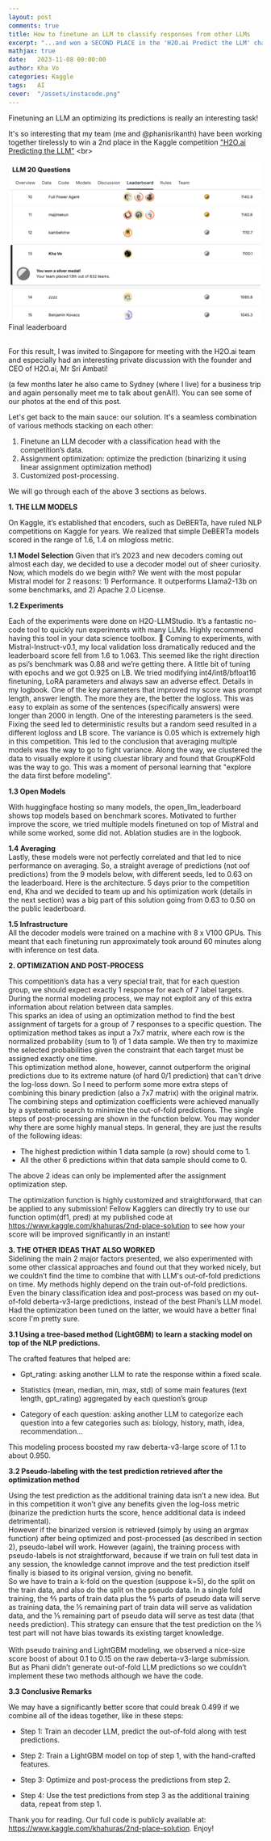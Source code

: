 ```yaml
---
layout: post
comments: true
title: How to finetune an LLM to classify responses from other LLMs
excerpt: "...and won a SECOND PLACE in the 'H2O.ai Predict the LLM' challenge on Kaggle!"
mathjax: true
date:   2023-11-08 00:00:00
author: Kha Vo
categories: Kaggle
tags:	AI
cover:  "/assets/instacode.png"
---
```


Finetuning an LLM an optimizing its predictions is really an interesting task! <br>

It's so interesting that my team (me and @phanisrikanth) have been working together tirelessly to win a 2nd place in the Kaggle competition  ["H2O.ai Predicting the LLM"]([https://www.kaggle.com/competitions/llm-20-questions](https://www.kaggle.com/competitions/h2oai-predict-the-llm/leaderboard)) <br>

<div class="imgcap">
<img src="/images/llm20q_kaggleLB.png" width="500">
<div class="thecap"> Final leaderboard </div>
</div>
<br>

For this result, I was invited to Singapore for meeting with the H2O.ai team and especially had an interesting private discussion with the founder and CEO of H2O.ai, Mr Sri Ambati! <br>

(a few months later he also came to Sydney (where I live) for a business trip and again personally meet me to talk about genAI!). You can see some of our photos at the end of this post.<br>

Let's get back to the main sauce: our solution. It's a seamless combination of various methods stacking on each other: 

1) Finetune an LLM decoder with a classification head with the competition’s data.
2) Assignment optimization: optimize the prediction (binarizing it using linear assignment optimization method)
3) Customized post-processing. <br>

We will go through each of the above 3 sections as belows.

**1. THE LLM MODELS** <br>

On Kaggle, it’s established that encoders, such as DeBERTa, have ruled NLP competitions on Kaggle for years. We realized that simple DeBERTa models scored in the range of 1.6, 1.4 on mlogloss metric.

**1.1 Model Selection**
Given that it’s 2023 and new decoders coming out almost each day, we decided to use a decoder model out of sheer curiosity. Now, which models do we begin with? We went with the most popular Mistral model for 2 reasons: 1) Performance. It outperforms Llama2-13b on some benchmarks, and 2) Apache 2.0 License.
<br>

**1.2 Experiments** <br>

Each of the experiments were done on H2O-LLMStudio. It’s a fantastic no-code tool to quickly run experiments with many LLMs. Highly recommend having this tool in your data science toolbox. 🙂
Coming to experiments, with Mistral-Instruct-v0.1, my local validation loss dramatically reduced and the leaderboard score fell from 1.6 to 1.063. This seemed like the right direction as psi’s benchmark was 0.88 and we’re getting there. A little bit of tuning with epochs and we got 0.925 on LB. We tried modifying int4/int8/bfloat16 finetuning, LoRA parameters and always saw an adverse effect. Details in my logbook. One of the key parameters that improved my score was prompt length, answer length. The more they are, the better the logloss. This was easy to explain as some of the sentences (specifically answers) were longer than 2000 in length.
One of the interesting parameters is the seed. Fixing the seed led to deterministic results but a random seed resulted in a different logloss and LB score. The variance is 0.05 which is extremely high in this competition. This led to the conclusion that averaging multiple models was the way to go to fight variance.
Along the way, we clustered the data to visually explore it using cluestar library and found that GroupKFold was the way to go. This was a moment of personal learning that "explore the data first before modeling". <br>

**1.3 Open Models** <br>

With huggingface hosting so many models, the open_llm_leaderboard shows top models based on benchmark scores. Motivated to further improve the score, we tried multiple models finetuned on top of Mistral and while some worked, some did not. Ablation studies are in the logbook. <br>

**1.4 Averaging** <br>
Lastly, these models were not perfectly correlated and that led to nice performance on averaging. So, a straight average of predictions (not oof predictions) from the 9 models below, with different seeds, led to 0.63 on the leaderboard. Here is the architecture.
5 days prior to the competition end, Kha and we decided to team up and his optimization work (details in the next section) was a big part of this solution going from 0.63 to 0.50 on the public leaderboard. <br>

**1.5 Infrastructure** <br>
All the decoder models were trained on a machine with 8 x V100 GPUs. This meant that each finetuning run approximately took around 60 minutes along with inference on test data. <br>


**2. OPTIMIZATION AND POST-PROCESS** <br>

This competition’s data has a very special trait, that for each question group, we should expect exactly 1 response for each of 7 label targets. During the normal modeling process, we may not exploit any of this extra information about relation between data samples. <br>
This sparks an idea of using an optimization method to find the best assignment of targets for a group of 7 responses to a specific question. The optimization method takes as input a 7x7 matrix, where each row is the normalized probability (sum to 1) of 1 data sample. We then try to maximize the selected probabilities given the constraint that each target must be assigned exactly one time. <br>
This optimization method alone, however, cannot outperform the original predictions due to its extreme nature (of hard 0/1 prediction) that can't drive the log-loss down. So I need to perform some more extra steps of combining this binary prediction (also a 7x7 matrix) with the original matrix. The combining steps and optimization coefficients were achieved manually by a systematic search to minimize the out-of-fold predictions. The single steps of post-processing are shown in the function below.
You may wonder why there are some highly manual steps. In general, they are just the results of the following ideas: <br>

+ The highest prediction within 1 data sample (a row) should come to 1.
+ All the other 6 predictions within that data sample should come to 0.<br>
  
The above 2 ideas can only be implemented after the assignment optimization step. <br>

The optimization function is highly customized and straightforward, that can be applied to any submission! Fellow Kagglers can directly try to use our function optim(df1, pred) at my published code at https://www.kaggle.com/khahuras/2nd-place-solution to see how your score will be improved significantly in an instant! <br>


**3. THE OTHER IDEAS THAT ALSO WORKED**  <br>
Sidelining the main 2 major factors presented, we also experimented with some other classical approaches and found out that they worked nicely, but we couldn’t find the time to combine that with LLM's out-of-fold predictions on time. My methods highly depend on the train out-of-fold predictions. Even the binary classification idea and post-process was based on my out-of-fold deberta-v3-large predictions, instead of the best Phani’s LLM model. Had the optimization been tuned on the latter, we would have a better final score I'm pretty sure. <br>

**3.1 Using a tree-based method (LightGBM) to learn a stacking model on top of the NLP predictions.** <br>

The crafted features that helped are: <br>

+ Gpt_rating: asking another LLM to rate the response within a fixed scale.
  
+ Statistics (mean, median, min, max, std) of some main features (text length, gpt_rating) aggregated by each question’s group
  
+ Category of each question: asking another LLM to categorize each question into a few categories such as: biology, history, math, idea, recommendation... <br>
  
This modeling process boosted my raw deberta-v3-large score of 1.1 to about 0.950. <br>

**3.2 Pseudo-labeling with the test prediction retrieved after the optimization method** <br>

Using the test prediction as the additional training data isn’t a new idea. But in this competition it won’t give any benefits given the log-loss metric (binarize the prediction hurts the score, hence additional data is indeed detrimental).<br>
However if the binarized version is retrieved (simply by using an argmax function) after being optimized and post-processed (as described in section 2), pseudo-label will work. However (again), the training process with pseudo-labels is not straightforward, because if we train on full test data in any session, the knowledge cannot improve and the test prediction itself finally is biased to its original version, giving no benefit.<br>
So we have to train a k-fold on the question (suppose k=5), do the split on the train data, and also do the split on the pseudo data. In a single fold training, the ⅘ parts of train data plus the ⅘ parts of pseudo data will serve as training data, the ⅕ remaining part of train data will serve as validation data, and the ⅕ remaining part of pseudo data will serve as test data (that needs prediction). This strategy can ensure that the test prediction on the ⅕ test part will not have bias towards its existing target knowledge.<br>
<br>
With pseudo training and LightGBM modeling, we observed a nice-size score boost of about 0.1 to 0.15 on the raw deberta-v3-large submission. But as Phani didn’t generate out-of-fold LLM predictions so we couldn’t implement these two methods although we have the code.<br>

**3.3 Conclusive Remarks** <br>

We may have a significantly better score that could break 0.499 if we combine all of the ideas together, like in these steps:<br>

+ Step 1: Train an decoder LLM, predict the out-of-fold along with test predictions.
  
+ Step 2: Train a LightGBM model on top of step 1, with the hand-crafted features.
  
+ Step 3: Optimize and post-process the predictions from step 2.
  
+ Step 4: Use the test predictions from step 3 as the additional training data, repeat from step 1. <br>
  
Thank you for reading. Our full code is publicly available at: https://www.kaggle.com/khahuras/2nd-place-solution. Enjoy!

